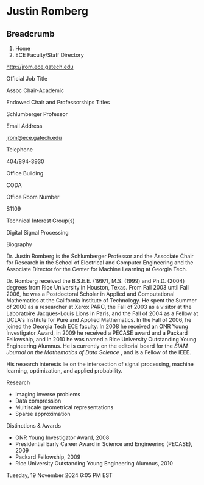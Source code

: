 #  Justin Romberg

## Breadcrumb

  1. Home
  2. ECE Faculty/Staff Directory

http://jrom.ece.gatech.edu

Official Job Title

Assoc Chair-Academic

Endowed Chair and Professorships Titles

Schlumberger Professor

Email Address

jrom@ece.gatech.edu

Telephone

404/894-3930

Office Building

CODA

Office Room Number

S1109

Technical Interest Group(s)

Digital Signal Processing

Biography

Dr. Justin Romberg is the Schlumberger Professor and the Associate Chair for
Research in the School of Electrical and Computer Engineering and the
Associate Director for the Center for Machine Learning at Georgia Tech.

Dr. Romberg received the B.S.E.E. (1997), M.S. (1999) and Ph.D. (2004) degrees
from Rice University in Houston, Texas. From Fall 2003 until Fall 2006, he was
a Postdoctoral Scholar in Applied and Computational Mathematics at the
California Institute of Technology. He spent the Summer of 2000 as a
researcher at Xerox PARC, the Fall of 2003 as a visitor at the Laboratoire
Jacques-Louis Lions in Paris, and the Fall of 2004 as a Fellow at UCLA's
Institute for Pure and Applied Mathematics. In the Fall of 2006, he joined the
Georgia Tech ECE faculty. In 2008 he received an ONR Young Investigator Award,
in 2009 he received a PECASE award and a Packard Fellowship, and in 2010 he
was named a Rice University Outstanding Young Engineering Alumnus. He is
currently on the editorial board for the _SIAM Journal on the Mathematics of
Data Science_ , and is a Fellow of the IEEE.

His research interests lie on the intersection of signal processing, machine
learning, optimization, and applied probability.

Research

  * Imaging inverse problems
  * Data compression
  * Multiscale geometrical representations
  * Sparse approximation

Distinctions & Awards

  * ONR Young Investigator Award, 2008
  * Presidential Early Career Award in Science and Engineering (PECASE), 2009
  * Packard Fellowship, 2009
  * Rice University Outstanding Young Engineering Alumnus, 2010

Tuesday, 19 November 2024 6:05 PM EST

